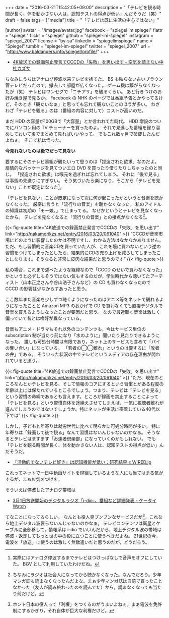 +++
date = "2016-03-21T15:42:05+09:00"
description = "「テレビを観る時間が長く、体を動かさない人は、認知テストの得点が低い」んだそうだ（笑）"
draft = false
tags = ["media"]
title = "「テレビは既に生活の中心ではない」"

[author]
  avatar = "/images/avatar.jpg"
  facebook = "spiegel.im.spiegel"
  flattr = "spiegel"
  flickr = "spiegel"
  github = "spiegel-im-spiegel"
  instagram = "spiegel_2007"
  license = "by-sa"
  linkedin = "spiegelimspiegel"
  name = "Spiegel"
  tumblr = "spiegel-im-spiegel"
  twitter = "spiegel_2007"
  url = "http://www.baldanders.info/spiegel/profile/"
+++

- [4K放送での録画禁止発言でCCCDの「失敗」を思い出す - 空気を読まない中杜カズサ](http://nakamorikzs.net/entry/2016/03/20/061040)

ちなみにうちはアナログ停波以来テレビを捨てた。
BS も映らない古いブラウン管テレビだったので，撤去して部屋が広くなった。
ゲーム機は繋がらなくなったが（笑） テレビはワンセグで「ニチアサ」を観るくらい。
あと行きつけのお好み焼き屋で見るか。
Facebook の NHK のページでは番組予告とかやってるけど，そのとき「観たいなぁ」と思っても忘れて観ないことのほうが多い。
わざわざ「テレビを観る」のは（番組の内容に対して）コストが高いのだ。

まだ HDD の容量が100GBで「大容量」とか言われてた時代。
HDD 増設のついでにパソコン用の TV チューナーを買ったのよ。
それで見逃した番組を録り溜めしておいて後でまとめて見ればいいやって。
でもこれ数ヶ月で破綻したんだよねぇ。
そこで私は悟った。

**今見れないものは後でだって見ない**

要するにそのテレビ番組が観たいって思うのは「捏造された欲求」なのだよ。
扇情的なパッケージを見てついエロ DVD を買ったり借りたりしちゃったのと同じ。
「捏造された欲求」は喉元を過ぎれば忘れてしまう。
それに「後で見る」は事態の先送りにすぎない。
そう気づいたら楽になり，そこから「テレビを見ない」ことが既定になった[^1]。

[^1]: 実際にはアナログ停波するまでテレビはつけっぱなしで音声をオフにしていた。 BGV として利用していたわけだね。

「テレビを見ない」ことが既定になって次に何が起こったかというと音楽を聴かなくなった。
厳密に言うと「流行りの音楽」を聴かなくなった。
私のアイドルの知識は初期の「モー娘。」で止まってる。
なぜかというとテレビを見なくなったから。
テレビを見なくなると「流行りの音楽」との接点がなくなる[^r]。

[^r]: ちなみにラジオは社会人になってから聴かなくなった。なんでだろう。少年マンガ誌も読まなくなったんだよな。まぁ少年マンガ誌は自前で買ったことなかった（友人が読み終わったのを読んでた）から，読まなくなっても当たり前だけど。

{{< fig-quote title="4K放送での録画禁止発言でCCCDの「失敗」を思い出す" link="http://nakamorikzs.net/entry/2016/03/20/061040" >}}
<q>CCCDが音楽市場にどのように影響したのかは不明ですし、わかる方法はなかなかありません。ただ、もし習慣的に音楽CDを買っていた人が、これを境に買わないという逆の習慣をつけてしまったとしたら、結果的にCDの売り上げを減らしてしまったことになります。そうなると非常に皮肉な結果だと思うのです</q>
{{< /fig-quote >}}

私の場合，これまで述べたような経緯なので「CCCD のせいで買わなくなった」かというと必ずしもそうではない気もするのだが，学生時代から聴いてたアーティスト（山本正之さんや谷山浩子さんなど）の CD も買わなくなったので CCCD の影響は少なからずあったと思う。

ここ数年また音楽を少しずつ聴くようになったのはアニメ等をネットで観れるようになったことと Amazon MP3 のおかげで CD を買わなくても直接デジタルで音楽を買えるようになったことが要因だと思う。
なので最近聴く音楽は激しく偏っていて昔とは嗜好が異なっている。

音楽もアニメ・ドラマもそれ以外のコンテンツも，今はサービス単位の subscription 制が当たり前になり「水のように」聞いたり見たりできるようになった。
誰しも可処分時間は有限であり，ネット上のサービスも含めて「パイの奪い合い」になっている。
「若者の◯◯離れ」というのは要するに「敗者の弁」である。
そういった状況の中でテレビというメディアの存在理由が問われていると思う。

{{< fig-quote title="4K放送での録画禁止発言でCCCDの「失敗」を思い出す" link="http://nakamorikzs.net/entry/2016/03/20/061040" >}}
<q>ただ、現在のところなんとかテレビを見る、そして情報のコアにするという習慣とがある程度の年齢以上には保たれているところでしょう。つまり、テレビは「テレビを見る」という習慣の命綱であるとも言えます。ところが録画を禁止することによって「テレビを見る」という習慣自体を途絶えさせてしまえば、一気に視聴者離れが進んでしまうのではないでしょうか。特にネットが生活に密着している40代以下では</q>
{{< /fig-quote >}}

しかし，子どもと年寄りは就労世代に比べて明らかに可処分時間が多い。
特に年寄りは「録画して後で観る」なんて習慣はないんじゃないのかなぁ。
そうなるとテレビはますます「お達者倶楽部」になっていくのかもしれない。
でも「テレビを観る時間が長く、体を動かさない人は、認知テストの得点が低い」んだそうだ。

- [「活動的でないテレビ好き」は認知機能が低い：研究結果 « WIRED.jp](http://wired.jp/2016/02/25/tv-binging-exercise-skipping-poor-cognitive-function/)

これってネットで一日中動画サイトを徘徊しているような人にも当てはまる気がするが，まぁお気をつけを。

そういえば停波したアナログ帯域は

- [3月1日放送開始のデジタルラジオ「i-dio」、番組など詳細発表 - ケータイ Watch](http://k-tai.impress.co.jp/docs/news/20160229_745943.html)

てなことになってるらしい。
なんとも役人臭プンプンなサービスだが[^id]，これなら地上デジタル波要らないんじゃないのかなぁ。
テレビコンテンツは衛星とケーブルに全部移して，情報系は i-dio でいいんだから，地上デジタル波の帯域は停波・返却してもっと世の中の役に立つことに使うべきだよね。
21世紀の今，電波を「放送」に使うのは激しく無駄遣いだと思うのだが，どうだろう。

[^id]: ホント日本の役人って「利権」をつくるのがうまいよねぇ。まぁ電波を免許制にするかぎり，それ自体が巨大な利権だけど。
